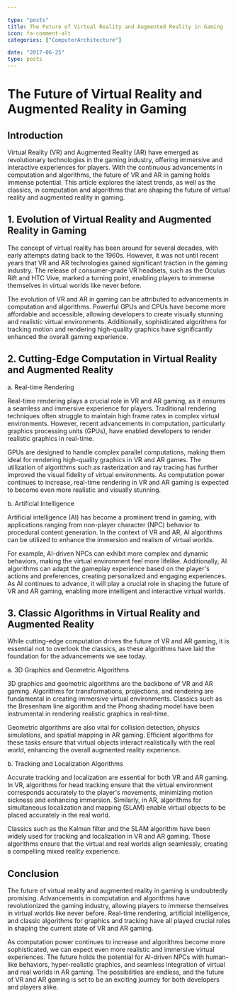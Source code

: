 ```yaml
---

type: "posts"
title: The Future of Virtual Reality and Augmented Reality in Gaming
icon: fa-comment-alt
categories: ["ComputerArchitecture"]

date: "2017-06-25"
type: posts
---
```





# The Future of Virtual Reality and Augmented Reality in Gaming

## Introduction

Virtual Reality (VR) and Augmented Reality (AR) have emerged as revolutionary technologies in the gaming industry, offering immersive and interactive experiences for players. With the continuous advancements in computation and algorithms, the future of VR and AR in gaming holds immense potential. This article explores the latest trends, as well as the classics, in computation and algorithms that are shaping the future of virtual reality and augmented reality in gaming.

## 1. Evolution of Virtual Reality and Augmented Reality in Gaming

The concept of virtual reality has been around for several decades, with early attempts dating back to the 1960s. However, it was not until recent years that VR and AR technologies gained significant traction in the gaming industry. The release of consumer-grade VR headsets, such as the Oculus Rift and HTC Vive, marked a turning point, enabling players to immerse themselves in virtual worlds like never before.

The evolution of VR and AR in gaming can be attributed to advancements in computation and algorithms. Powerful GPUs and CPUs have become more affordable and accessible, allowing developers to create visually stunning and realistic virtual environments. Additionally, sophisticated algorithms for tracking motion and rendering high-quality graphics have significantly enhanced the overall gaming experience.

## 2. Cutting-Edge Computation in Virtual Reality and Augmented Reality

a. Real-time Rendering

Real-time rendering plays a crucial role in VR and AR gaming, as it ensures a seamless and immersive experience for players. Traditional rendering techniques often struggle to maintain high frame rates in complex virtual environments. However, recent advancements in computation, particularly graphics processing units (GPUs), have enabled developers to render realistic graphics in real-time.

GPUs are designed to handle complex parallel computations, making them ideal for rendering high-quality graphics in VR and AR games. The utilization of algorithms such as rasterization and ray tracing has further improved the visual fidelity of virtual environments. As computation power continues to increase, real-time rendering in VR and AR gaming is expected to become even more realistic and visually stunning.

b. Artificial Intelligence

Artificial intelligence (AI) has become a prominent trend in gaming, with applications ranging from non-player character (NPC) behavior to procedural content generation. In the context of VR and AR, AI algorithms can be utilized to enhance the immersion and realism of virtual worlds.

For example, AI-driven NPCs can exhibit more complex and dynamic behaviors, making the virtual environment feel more lifelike. Additionally, AI algorithms can adapt the gameplay experience based on the player's actions and preferences, creating personalized and engaging experiences. As AI continues to advance, it will play a crucial role in shaping the future of VR and AR gaming, enabling more intelligent and interactive virtual worlds.

## 3. Classic Algorithms in Virtual Reality and Augmented Reality

While cutting-edge computation drives the future of VR and AR gaming, it is essential not to overlook the classics, as these algorithms have laid the foundation for the advancements we see today.

a. 3D Graphics and Geometric Algorithms

3D graphics and geometric algorithms are the backbone of VR and AR gaming. Algorithms for transformations, projections, and rendering are fundamental in creating immersive virtual environments. Classics such as the Bresenham line algorithm and the Phong shading model have been instrumental in rendering realistic graphics in real-time.

Geometric algorithms are also vital for collision detection, physics simulations, and spatial mapping in AR gaming. Efficient algorithms for these tasks ensure that virtual objects interact realistically with the real world, enhancing the overall augmented reality experience.

b. Tracking and Localization Algorithms

Accurate tracking and localization are essential for both VR and AR gaming. In VR, algorithms for head tracking ensure that the virtual environment corresponds accurately to the player's movements, minimizing motion sickness and enhancing immersion. Similarly, in AR, algorithms for simultaneous localization and mapping (SLAM) enable virtual objects to be placed accurately in the real world.

Classics such as the Kalman filter and the SLAM algorithm have been widely used for tracking and localization in VR and AR gaming. These algorithms ensure that the virtual and real worlds align seamlessly, creating a compelling mixed reality experience.

## Conclusion

The future of virtual reality and augmented reality in gaming is undoubtedly promising. Advancements in computation and algorithms have revolutionized the gaming industry, allowing players to immerse themselves in virtual worlds like never before. Real-time rendering, artificial intelligence, and classic algorithms for graphics and tracking have all played crucial roles in shaping the current state of VR and AR gaming.

As computation power continues to increase and algorithms become more sophisticated, we can expect even more realistic and immersive virtual experiences. The future holds the potential for AI-driven NPCs with human-like behaviors, hyper-realistic graphics, and seamless integration of virtual and real worlds in AR gaming. The possibilities are endless, and the future of VR and AR gaming is set to be an exciting journey for both developers and players alike.